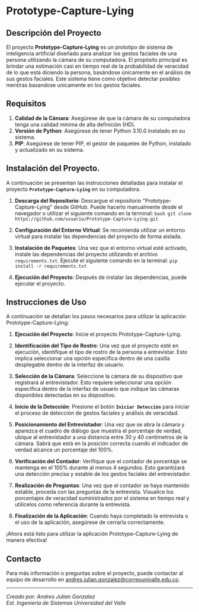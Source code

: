 # Prototype-Capture-Lying

## Descripción del Proyecto

El proyecto **Prototype-Capture-Lying** es un prototipo de sistema de inteligencia artificial diseñado para analizar los gestos faciales de una persona utilizando la cámara de su computadora. El propósito principal es brindar una estimación casi en tiempo real de la probabilidad de veracidad de lo que está diciendo la persona, basándose únicamente en el análisis de sus gestos faciales. Este sistema tiene como objetivo detectar posibles mentiras basandose unicamente en los gestos faciales.

## Requisitos
1. **Calidad de la Cámara**: Asegúrese de que la cámara de su computadora tenga una calidad mínima de alta definición (HD).
2. **Versión de Python**: Asegúrese de tener Python 3.10.0 instalado en su sistema.
3. **PIP**: Asegúrese de tener PIP, el gestor de paquetes de Python, instalado y actualizado en su sistema.

## Instalación del Proyecto.
A continuación se presentan las instrucciones detalladas para instalar el proyecto **```Prototype-Capture-Lying```** en su computadora.

1. **Descarga del Repositorio**: Descargue el repositorio "Prototype-Capture-Lying" desde GitHub. Puede hacerlo manualmente desde el navegador o utilizar el siguiente comando en la terminal: ```bash git clone https://github.com/usuario/Prototype-Capture-Lying.git```

2. **Configuración del Entorno Virtual**: Se recomienda utilizar un entorno virtual para instalar las dependencias del proyecto de forma aislada.

3. **Instalación de Paquetes**: Una vez que el entorno virtual esté activado, instale las dependencias del proyecto utilizando el archivo ```requirements.txt```. Ejecute el siguiente comando en la terminal: ```pip install -r requirements.txt```

4. **Ejecución del Proyecto**: Después de instalar las dependencias, puede ejecutar el proyecto.

## Instrucciones de Uso
A continuación se detallan los pasos necesarios para utilizar la aplicación Prototype-Capture-Lying:

1. **Ejecución del Proyecto**: Inicie el proyecto Prototype-Capture-Lying.

2. **Identificación del Tipo de Rostro**: Una vez que el proyecto esté en ejecución, identifique el tipo de rostro de la persona a entrevistar. Esto implica seleccionar una opción específica dentro de una casilla desplegable dentro de la interfaz de usuario.

3. **Selección de la Cámara**: Seleccione la cámara de su dispositivo que registrará al entrevistador. Esto requiere seleccionar una opción específica dentro de la interfaz de usuario que indique las cámaras disponibles detectadas en su dispositivo.

4. **Inicio de la Detección**: Presione el botón **```Iniciar Detección```** para iniciar el proceso de detección de gestos faciales y análisis de veracidad.

5. **Posicionamiento del Entrevistador**: Una vez que se abra la cámara y aparezca el cuadro de diálogo que muestra el porcentaje de verdad, ubique al entrevistador a una distancia entre 30 y 40 centímetros de la cámara. Sabrá que está en la posición correcta cuando el indicador de verdad alcance un porcentaje del 100%.

6. **Verificación del Contador**: Verifique que el contador de porcentaje se mantenga en el 100% durante al menos 4 segundos. Esto garantizará una detección precisa y estable de los gestos faciales del entrevistador.

7. **Realización de Preguntas**: Una vez que el contador se haya mantenido estable, proceda con las preguntas de la entrevista. Visualice los porcentajes de veracidad suministrados por el sistema en tiempo real y utilícelos como referencia durante la entrevista.

8. **Finalización de la Aplicación**: Cuando haya completado la entrevista o el uso de la aplicación, asegúrese de cerrarla correctamente.

¡Ahora está listo para utilizar la aplicación Prototype-Capture-Lying de manera efectiva!

## Contacto

Para más información o preguntas sobre el proyecto, puede contactar al equipo de desarrollo en [andres.julian.gonzalez@correounivalle.edu.co](mailto:andres.julian.gonzalez@correounivalle.edu.co).

---
*Creado por: Andres Julian Gonzalez*    
*Est. Ingenieria de Sistemas*
*Universidad del Valle* 

